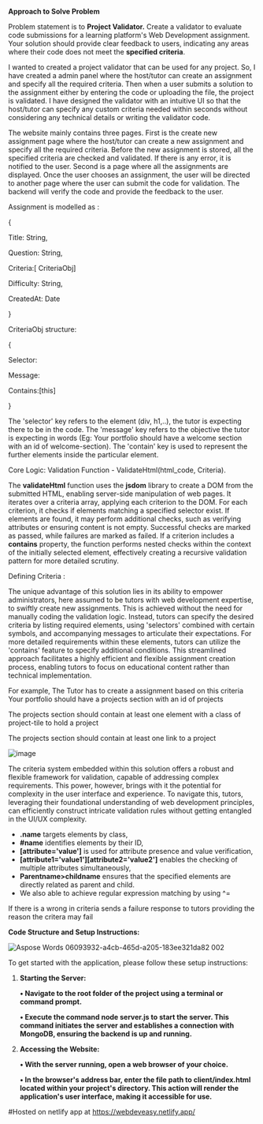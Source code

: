 
**Approach to Solve Problem**

Problem statement is to **Project Validator.**
Create a validator to evaluate code submissions for a learning platform's Web Development assignment. Your solution should provide clear feedback to users, indicating any areas where their code does not meet the **specified criteria**.

I wanted to created a project validator that can be used for any project. So, I have created a admin panel where the host/tutor can create an assignment and specify all the required criteria. Then when a user submits a solution to the assignment either by entering the code or uploading the file, the project is validated. I have designed the validator with an intuitive UI so that the host/tutor can specify any custom criteria needed within seconds without considering any technical details or writing the validator code.

The website mainly contains three pages. First is the create new assignment page where the host/tutor can create a new assignment and specify all the required criteria. Before the new assignment is stored, all the specified criteria are checked and validated. If there is any error, it is notified to the user.
Second is a page where all the assignments are displayed. Once the user chooses an assignment, the user will be directed to another page where the user can submit the code for validation. The backend will verify the code and provide the feedback to the user.

Assignment is modelled as :

{

Title: String,

Question: String,

Criteria:[ CriteriaObj]

Difficulty: String,

CreatedAt: Date

}

CriteriaObj structure:

{

Selector:

Message:

Contains:[this]

}

The 'selector' key refers to the element (div, h1,..), the tutor is expecting there to be in the code. The 'message' key refers to the objective the tutor is expecting in words (Eg: Your portfolio should have a welcome section with an id of welcome-section). The 'contain' key is used to represent the further elements inside the particular element.

Core Logic:
Validation Function -  ValidateHtml(html\_code, Criteria).


The **validateHtml** function uses the **jsdom** library to create a DOM from the submitted HTML, enabling server-side manipulation of web pages. It iterates over a criteria array, applying each criterion to the DOM. For each criterion, it checks if elements matching a specified selector exist. If elements are found, it may perform additional checks, such as verifying attributes or ensuring content is not empty. Successful checks are marked as passed, while failures are marked as failed. If a criterion includes a **contains** property, the function performs nested checks within the context of the initially selected element, effectively creating a recursive validation pattern for more detailed scrutiny.

Defining Criteria :

The unique advantage of this solution lies in its ability to empower administrators, here assumed to be tutors with web development expertise, to swiftly create new assignments. This is achieved without the need for manually coding the validation logic. Instead, tutors can specify the desired criteria by listing required elements, using 'selectors' combined with certain symbols, and accompanying messages to articulate their expectations. For more detailed requirements within these elements, tutors can utilize the 'contains' feature to specify additional conditions. This streamlined approach facilitates a highly efficient and flexible assignment creation process, enabling tutors to focus on educational content rather than technical implementation.

For example, The Tutor has to create a assignment based on this criteria
Your portfolio should have a projects section with an id of projects 

The projects section should contain at least one element with a class of project-tile to hold a project 

The projects section should contain at least one link to a project  

![image](https://github.com/jaiabhiram/WebDevEasy/assets/82947092/4161f055-1958-45df-baa3-efa918350a4f)



The criteria system embedded within this solution offers a robust and flexible framework for validation, capable of addressing complex requirements. This power, however, brings with it the potential for complexity in the user interface and experience. To navigate this, tutors, leveraging their foundational understanding of web development principles, can efficiently construct intricate validation rules without getting entangled in the UI/UX complexity.

- **.name** targets elements by class,
- **#name** identifies elements by their ID,
- **[attribute='value']** is used for attribute presence and value verification,
- **[attribute1='value1'][attribute2='value2']** enables the checking of multiple attributes simultaneously,
- **Parentname>childname** ensures that the specified elements are directly related as parent and child.
- We also able to achieve regular expression matching by using ^=

If there is a wrong in criteria sends a failure response to tutors providing the reason the critera may fail




**Code Structure and Setup Instructions:** 

![Aspose Words 06093932-a4cb-465d-a205-183ee321da82 002](https://github.com/jaiabhiram/WebDevEasy/assets/82947092/a3b02952-858e-4f56-8568-3fdec798a734)


To get started with the application, please follow these setup instructions:

1. **Starting the Server:** 

   **•	Navigate to the root folder of the project using a terminal or command prompt.** 

   **•	Execute the command node server.js to start the server. This command initiates the server and establishes a connection with MongoDB, ensuring the backend is up and running.**

1. **Accessing the Website:**   

   **•	With the server running, open a web browser of your choice.** 

   **•	In the browser's address bar, enter the file path to client/index.html located within your project's directory. This action will render the application's user interface, making it accessible for use.**


#Hosted on netlify app at https://webdeveasy.netlify.app/
